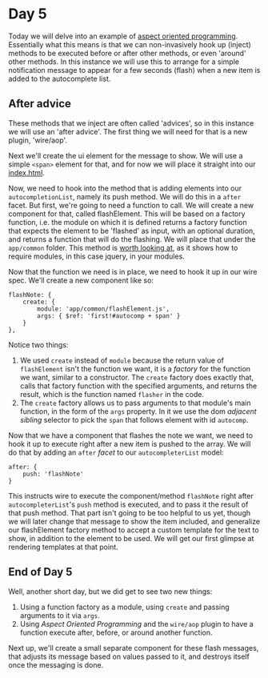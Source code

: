 Day 5
=====

Today we will delve into an example of [aspect oriented programming](https://github.com/cujojs/wire/blob/master/docs/connections.md#aspect-oriented-programming-aop). Essentially what this means is that we can non-invasively hook up (inject) methods to be executed before or after other methods, or even 'around' other methods. In this instance we will use this to arrange for a simple notification message to appear for a few seconds (flash) when a new item is added to the autocomplete list.

After advice
------------

These methods that we inject are often called 'advices', so in this instance we will use an 'after advice'. The first thing we will need for that is a new plugin, 'wire/aop'.

Next we'll create the ui element for the message to show. We will use a simple `<span>` element for that, and for now we will place it straight into our [index.html](../index.html).

Now, we need to hook into the method that is adding elements into our `autocompletionList`, namely its push method. We will do this in a `after` facet. But first, we're going to need a function to call. We will create a new component for that, called flashElement. This will be based on a factory function, i.e. the module on which it is defined returns a factory function that expects the element to be 'flashed' as input, with an optional duration, and returns a function that will do the flashing. We will place that under the `app/common` folder. This method is [worth looking at](../app/common/flashElement.js), as it shows how to require modules, in this case jquery, in your modules.

Now that the function we need is in place, we need to hook it up in our wire spec. We'll create a new component like so:

    flashNote: {
    	create: {
    		module: 'app/common/flashElement.js',
    		args: { $ref: 'first!#autocomp + span' }
    	}
    },


Notice two things:

1. We used `create` instead of `module` because the return value of `flashElement` isn't the function we want, it is a *factory* for the function we want, similar to a constructor. The `create` factory does exactly that, calls that factory function with the specified arguments, and returns the result, which is the function named `flasher` in the code.
2. The `create` factory allows us to pass arguments to that module's main function, in the form of the `args` property. In it we use the dom *adjacent sibling* selector to pick the `span` that follows element with id `autocomp`.

Now that we have a component that flashes the note we want, we need to hook it up to execute right after a new item is pushed to the array. We will do that by adding an `after` *facet* to our `autocompleterList` model:

    after: { 
    	push: 'flashNote'
    }

This instructs wire to execute the component/method `flashNote` right after `autocompleterList`'s `push` method is executed, and to pass it the result of that push method. That part isn't going to be too helpful to us yet, though we will later change that message to show the item included, and generalize our flashElement factory method to accept a custom template for the text to show, in addition to the element to be used. We will get our first glimpse at rendering templates at that point.

End of Day 5
------------

Well, another short day, but we did get to see two new things:

1. Using a function factory as a module, using `create` and passing arguments to it via `args`.
2. Using *Aspect Oriented Programming* and the `wire/aop` plugin to have a function execute after, before, or around another function.

Next up, we'll create a small separate component for these flash messages, that adjusts its message based on values passed to it, and destroys itself once the messaging is done.
